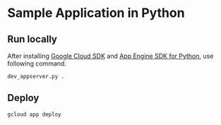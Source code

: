 Sample Application in Python
====

## Run locally
After installing [Google Cloud SDK](https://cloud.google.com/sdk/docs/) and [App Engine SDK for Python](https://cloud.google.com/appengine/docs/standard/python/download), use following command.

```
dev_appserver.py .
```

## Deploy
```
gcloud app deploy
```
